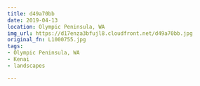 ```yaml
---
title: d49a70bb
date: 2019-04-13
location: Olympic Peninsula, WA
img_url: https://d17enza3bfujl8.cloudfront.net/d49a70bb.jpg
original_fn: L1000755.jpg
tags:
- Olympic Peninsula, WA
- Kenai
- landscapes

---
```

